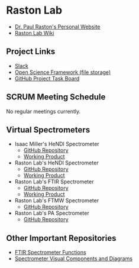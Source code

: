 # Raston Lab

- [Dr. Paul Raston's Personal Website](https://rastonlab.github.io/RastonLab-Website/)
- [Raston Lab Wiki](https://github.com/RastonLab/.github/wiki)

## Project Links

- [Slack](https://virtualspectrometers.slack.com/)
- [Open Science Framework (file storage)](https://osf.io/4agxn/)
- [GitHub Project Task Board](https://github.com/orgs/RastonLab/projects/1/views/2)

## SCRUM Meeting Schedule

No regular meetings currently.

## Virtual Spectrometers

- Isaac Miller's HeNDI Spectrometer
  - [GitHub Repository](https://github.com/isaac-j-miller/virtual-hendi)
  - [Working Product](https://virtual-hendi.isaac-j-miller.com/)
- Raston Lab's HeNDI Spectrometer
  - [GitHub Repository](https://github.com/RastonLab/Virtual-HeNDI-Spectrometer)
  - [Working Product](https://rastonlab.github.io/Virtual-HeNDI-Spectrometer/)
- Raston Lab's FTIR Spectrometer
  - [GitHub Repository](https://github.com/RastonLab/Virtual-FTIR-Spectrometer)
  - [Working Product](https://rastonlab.github.io/Virtual-FTIR-Spectrometer/)
- Raston Lab's FTMW Spectrometer
  - [GitHub Repository](https://github.com/RastonLab/Virtual-FTMW-Spectrometer)
- Raston Lab's PA Spectrometer
  - [GitHub Repository](https://github.com/RastonLab/Virtual-PA-Spectrometer)

## Other Important Repositories

- [FTIR Spectrometer Functions](https://github.com/RastonLab/Virtual-FTIR-Functions)
- [Spectrometer Visual Components and Diagrams](https://github.com/RastonLab/Virtual-Instrument-Diagrams)

